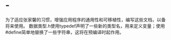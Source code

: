 # -
为了适应张家馨的习惯，增强应用程序的通用性和可移植性，编写这些文档，以备将来使用。
数据类型.h使用typedef声明了一些新的类型名，用来定义变量；使用#define简单地替换了一些字符串，这将在预编译时起作用。
